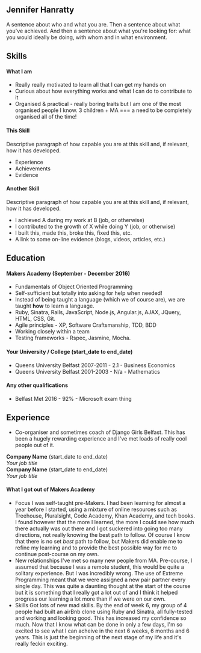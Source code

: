 ## Jennifer Hanratty



A sentence about who and what you are. Then a sentence about what you've achieved. And then a sentence about what you're looking for: what you would ideally be doing, with whom and in what environment.

## Skills

#### What I am

* Really really motivated to learn all that I can get my hands on
* Curious about how everything works and what I can do to contribute to it
* Organised & practical - really boring traits but I am one of the most organised people I know. 3 children + MA === a need to be completely organised all of the time!

#### This Skill

Descriptive paragraph of how capable you are at this skill and, if relevant, how it has developed.

- Experience
- Achievements
- Evidence

#### Another Skill

Descriptive paragraph of how capable you are at this skill and, if relevant, how it has developed.

- I achieved A during my work at B (job, or otherwise)
- I contributed to the growth of X while doing Y (job, or otherwise)
- I built this, made this, broke this, fixed this, etc.
- A link to some on-line evidence (blogs, videos, articles, etc.)

## Education

#### Makers Academy (September - December 2016)

* Fundamentals of Object Oriented Programming
* Self-sufficient but totally into asking for help when needed!
* Instead of being taught a language (which we of course are), we are taught **how** to learn a language.
* Ruby, Sinatra, Rails, JavaScript, Node.js, Angular.js, AJAX, JQuery, HTML, CSS, Git.
* Agile principles - XP, Software Craftsmanship, TDD, BDD
* Working closely within a team
* Testing frameworks - Rspec, Jasmine, Mocha.


#### Your University / College (start_date to end_date)

* Queens University Belfast 2007-2011 - 2.1 - Business Economics
* Queens University Belfast 2001-2003 - N/a - Mathematics

#### Any other qualifications
* Belfast Met 2016 - 92% - Microsoft exam thing

## Experience

* Co-organiser and sometimes coach of Django Girls Belfast. This has been a hugely rewarding experience and I've met loads of really cool people
out of it.

**Company Name** (start_date to end_date)    
*Your job title*  
**Company Name** (start_date to end_date)   
*Your job title*  

#### What I got out of Makers Academy
* Focus
  I was self-taught pre-Makers. I had been learning for almost a year before I started, using a mixture of online resources such as Treehouse,
  Pluralsight, Code Academy, Khan Academy, and tech books. I found however that the more I learned, the more I could see how much there actually
  was out there and I got suckered into going too many directions, not really knowing the best path to follow. Of course I know that there is no set *best* path to follow, but Makers did enable me to refine my learning and to provide the best possible way for me to continue post-course on my own.
* New relationships
  I've met so many new people from MA. Pre-course, I assumed that because I was a remote student, this would be quite a solitary experience.
  But I was incredibly wrong. The use of Extreme Programming meant that we were assigned a new pair partner every single day. This was quite a
  daunting thought at the start of the course but it is something that I really got a lot out of and I think it helped progress our learning a
  lot more than if we were on our own.
* Skills
  Got lots of new mad skills. By the end of week 6, my group of 4 people had built an airBnb clone using Ruby and Sinatra, all fully-tested and
  working and looking good. This has increased my confidence so much. Now that I know what can be done in only a few days, I'm so excited to see what I can acheive in the next 6 weeks, 6 months and 6 years. This is just the beginning of the next stage of my life and it's really feckin exciting.
